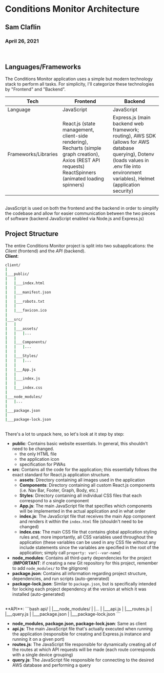 # Conditions Monitor Architecture
## Sam Claflin
### April 26, 2021
<br>

## Languages/Frameworks
The Conditions Monitor application uses a simple but modern technology stack to perform all tasks. For simplicity, I'll categorize these technologies by "Frontend" and "Backend".

| Tech | Frontend | Backend |
| --- | --- | --- |
| Language | JavaScript | JavaScript |
| Frameworks/Libraries | React.js (state management, client-side rendering), Recharts (simple graph creation), Axios (REST API requests) ReactSpinners (animated loading spinners) | Express.js (main backend web framework; routing), AWS SDK (allows for AWS database querying), Dotenv (loads values in .env file into environment variables), Helmet (application security) | 
<br>
JavaScript is used on both the frontend and the backend in order to simplify the codebase and allow for easier communication between the two pieces of software (backend JavaScript enabled via Node.js and Express.js)
<br>

## Project Structure
The entire Conditions Monitor project is split into two subapplications: the *Client* (frontend) and the *API* (backend).
<br>
**Client**:
```bash
client/
|
|___public/
|	|
|	|___index.html
|	|
|	|___manifest.json
|	|
|	|___robots.txt
|	|
|	|___favicon.ico
|
|___src/
|	|
|	|___assets/
|	|	|...
|	|
|	|___Components/
|	|	|...
|	|
|	|___Styles/
|	|	|...
|	|
|	|___App.js
|	|
|	|___index.js
|	|
|	|___index.css
|
|___node_modules/
|	|...
|
|___package.json
|
|___package-lock.json
```
<br>
There's a lot to unpack here, so let's look at it step by step:

- **public**: Contains basic website essentials. In general, this shouldn't need to be changed.
	- the only HTML file
	- the application icon 
	- specification for PWAs
- **src**: Contains all the code for the application; this essentially follows the exact standard for React.js application structure.
	- **assets**: Directory containing all images used in the application
	- **Components**: Directory containing all custom React.js components (i.e. Nav Bar, Footer, Graph, Body, etc.)
	- **Styles**: Directory containing all individual CSS files that each correspond to a single component
	- **App.js**: The main JavaScript file that specifies which components will be implemented in the actual application and in what order
	- **index.js**: The JavaScript file that receives the main App component and renders it within the `index.html` file (shouldn't need to be changed)
	- **index.css**: The main CSS file that contains global application styling rules and, more importantly, all CSS variables used throughout the application (these variables can be used in any CSS file without any include statements since the variables are specified in the root of the application; simply call `property: var(--var-name`)
- **node_modules**: Contains all third-party dependencies for the project (**IMPORTANT**: if creating a new Git repository for this project, remember to add `node_modules/` to the gitignore)
- **package.json**: Contains all information regarding project structure, dependencies, and run scripts (auto-generated)
- **package-lock.json**: Similar to `package.json`, but is specifically intended for locking each project dependency at the version at which it was installed (auto-generated) 
<br>
**API**:
```bash
api/
|
|___node_modules/
|	|...
|
|___api.js
|
|___routes.js
|
|___query.js
|
|___package.json
|
|___package-lock.json
```
<br>

- **node_modules, package.json, package-lock.json**: Same as client
- **api.js**: The main JavaScript file that's actually executed when running the application (responsible for creating and Express.js instance and running it on a given port) 
- **routes.js**: The JavaScript file responsible for dynamically creating all of the routes at which API requests will be made (each route corresponds with a single device grouping)
- **query.js**: The JavaScript file responsible for connecting to the desired AWS database and performing a query